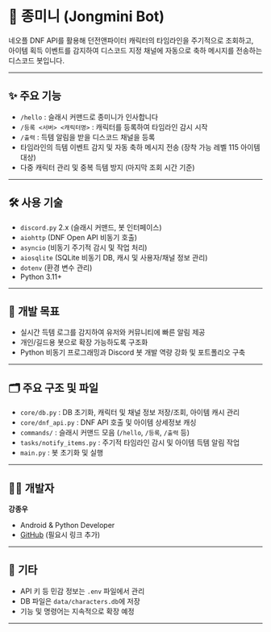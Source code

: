 # 🐣 종미니 (Jongmini Bot)

네오플 DNF API를 활용해 던전앤파이터 캐릭터의 타임라인을 주기적으로 조회하고,  
아이템 획득 이벤트를 감지하여 디스코드 지정 채널에 자동으로 축하 메시지를 전송하는 디스코드 봇입니다.

---

## ✨ 주요 기능

- `/hello` : 슬래시 커맨드로 종미니가 인사합니다  
- `/등록 <서버> <캐릭터명>` : 캐릭터를 등록하여 타임라인 감시 시작  
- `/출력` : 득템 알림을 받을 디스코드 채널을 등록  
- 타임라인의 득템 이벤트 감지 및 자동 축하 메시지 전송 (장착 가능 레벨 115 아이템 대상)  
- 다중 캐릭터 관리 및 중복 득템 방지 (마지막 조회 시간 기준)  

---

## 🛠 사용 기술

- `discord.py` 2.x (슬래시 커맨드, 봇 인터페이스)  
- `aiohttp` (DNF Open API 비동기 호출)  
- `asyncio` (비동기 주기적 감시 및 작업 처리)  
- `aiosqlite` (SQLite 비동기 DB, 캐시 및 사용자/채널 정보 관리)  
- `dotenv` (환경 변수 관리)  
- Python 3.11+  

---

## 🎯 개발 목표

- 실시간 득템 로그를 감지하여 유저와 커뮤니티에 빠른 알림 제공  
- 개인/길드용 봇으로 확장 가능하도록 구조화  
- Python 비동기 프로그래밍과 Discord 봇 개발 역량 강화 및 포트폴리오 구축  

---

## 🗂 주요 구조 및 파일

- `core/db.py` : DB 초기화, 캐릭터 및 채널 정보 저장/조회, 아이템 캐시 관리  
- `core/dnf_api.py` : DNF API 호출 및 아이템 상세정보 캐싱  
- `commands/` : 슬래시 커맨드 모음 (`/hello`, `/등록`, `/출력` 등)  
- `tasks/notify_items.py` : 주기적 타임라인 감시 및 아이템 득템 알림 작업  
- `main.py` : 봇 초기화 및 실행  

---

## 🙋‍♂️ 개발자

**강종우**  
- Android & Python Developer  
- [GitHub](https://github.com/Benjamin8282) (필요시 링크 추가)  

---

## 📝 기타

- API 키 등 민감 정보는 `.env` 파일에서 관리  
- DB 파일은 `data/characters.db`에 저장  
- 기능 및 명령어는 지속적으로 확장 예정  

---
